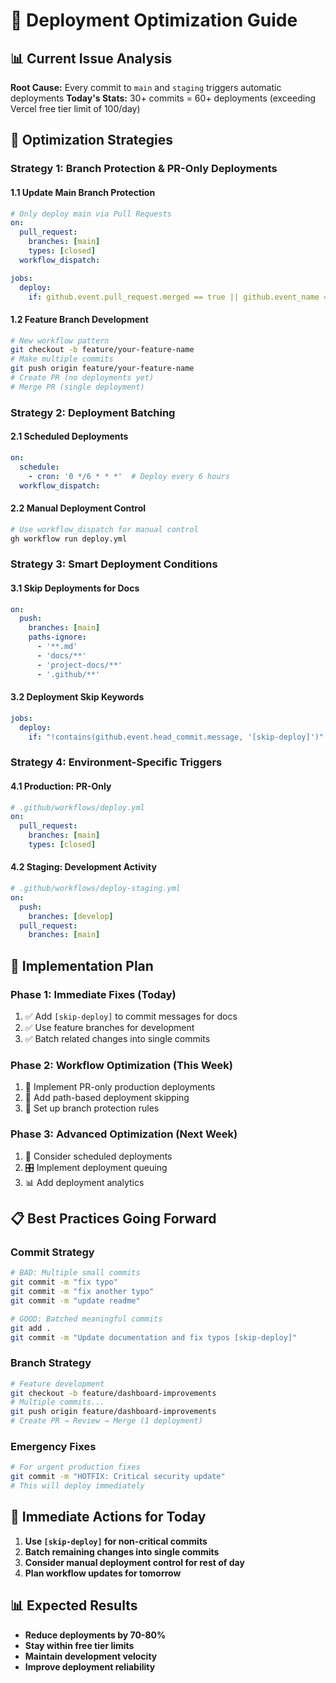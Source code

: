 # 🚀 Deployment Optimization Guide

## 📊 Current Issue Analysis

**Root Cause:** Every commit to `main` and `staging` triggers automatic deployments
**Today's Stats:** 30+ commits = 60+ deployments (exceeding Vercel free tier limit of 100/day)

## 🎯 Optimization Strategies

### Strategy 1: Branch Protection & PR-Only Deployments

#### 1.1 Update Main Branch Protection
```yaml
# Only deploy main via Pull Requests
on:
  pull_request:
    branches: [main]
    types: [closed]
  workflow_dispatch:

jobs:
  deploy:
    if: github.event.pull_request.merged == true || github.event_name == 'workflow_dispatch'
```

#### 1.2 Feature Branch Development
```bash
# New workflow pattern
git checkout -b feature/your-feature-name
# Make multiple commits
git push origin feature/your-feature-name
# Create PR (no deployments yet)
# Merge PR (single deployment)
```

### Strategy 2: Deployment Batching

#### 2.1 Scheduled Deployments
```yaml
on:
  schedule:
    - cron: '0 */6 * * *'  # Deploy every 6 hours
  workflow_dispatch:
```

#### 2.2 Manual Deployment Control
```bash
# Use workflow_dispatch for manual control
gh workflow run deploy.yml
```

### Strategy 3: Smart Deployment Conditions

#### 3.1 Skip Deployments for Docs
```yaml
on:
  push:
    branches: [main]
    paths-ignore:
      - '**.md'
      - 'docs/**'
      - 'project-docs/**'
      - '.github/**'
```

#### 3.2 Deployment Skip Keywords
```yaml
jobs:
  deploy:
    if: "!contains(github.event.head_commit.message, '[skip-deploy]')"
```

### Strategy 4: Environment-Specific Triggers

#### 4.1 Production: PR-Only
```yaml
# .github/workflows/deploy.yml
on:
  pull_request:
    branches: [main]
    types: [closed]
```

#### 4.2 Staging: Development Activity
```yaml
# .github/workflows/deploy-staging.yml
on:
  push:
    branches: [develop]
  pull_request:
    branches: [main]
```

## 🔧 Implementation Plan

### Phase 1: Immediate Fixes (Today)
1. ✅ Add `[skip-deploy]` to commit messages for docs
2. ✅ Use feature branches for development
3. ✅ Batch related changes into single commits

### Phase 2: Workflow Optimization (This Week)
1. 🔄 Implement PR-only production deployments
2. 🔄 Add path-based deployment skipping
3. 🔄 Set up branch protection rules

### Phase 3: Advanced Optimization (Next Week)
1. 📅 Consider scheduled deployments
2. 🎛️ Implement deployment queuing
3. 📊 Add deployment analytics

## 📋 Best Practices Going Forward

### Commit Strategy
```bash
# BAD: Multiple small commits
git commit -m "fix typo"
git commit -m "fix another typo"
git commit -m "update readme"

# GOOD: Batched meaningful commits
git add .
git commit -m "Update documentation and fix typos [skip-deploy]"
```

### Branch Strategy
```bash
# Feature development
git checkout -b feature/dashboard-improvements
# Multiple commits...
git push origin feature/dashboard-improvements
# Create PR → Review → Merge (1 deployment)
```

### Emergency Fixes
```bash
# For urgent production fixes
git commit -m "HOTFIX: Critical security update"
# This will deploy immediately
```

## 🎯 Immediate Actions for Today

1. **Use `[skip-deploy]` for non-critical commits**
2. **Batch remaining changes into single commits**
3. **Consider manual deployment control for rest of day**
4. **Plan workflow updates for tomorrow**

## 📊 Expected Results

- **Reduce deployments by 70-80%**
- **Stay within free tier limits**
- **Maintain development velocity**
- **Improve deployment reliability**
